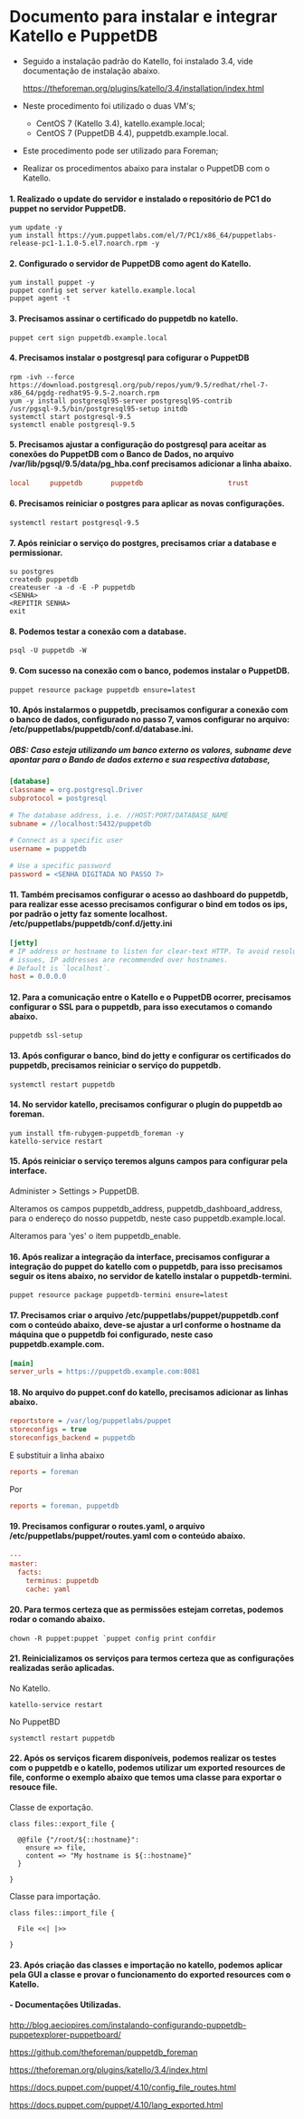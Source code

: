 # Documento para instalar e integrar Katello e PuppetDB

- Seguido a instalação padrão do Katello, foi instalado 3.4, vide documentação de instalação abaixo.

  https://theforeman.org/plugins/katello/3.4/installation/index.html

- Neste procedimento foi utilizado o duas VM's;
  - CentOS 7 (Katello 3.4), katello.example.local;
  - CentOS 7 (PuppetDB 4.4), puppetdb.example.local.
  
- Este procedimento pode ser utilizado para Foreman;
- Realizar os procedimentos abaixo para instalar o PuppetDB com o Katello.

#### 1. Realizado o update do servidor e instalado o repositório de PC1 do puppet no servidor PuppetDB.

```shell
yum update -y
yum install https://yum.puppetlabs.com/el/7/PC1/x86_64/puppetlabs-release-pc1-1.1.0-5.el7.noarch.rpm -y
```

#### 2. Configurado o servidor de PuppetDB como agent do Katello.

```shell
yum install puppet -y 
puppet config set server katello.example.local
puppet agent -t 
```

#### 3. Precisamos assinar o certificado do puppetdb no katello.

```shell
puppet cert sign puppetdb.example.local
```

#### 4. Precisamos instalar o postgresql para cofigurar o PuppetDB

```shell
rpm -ivh --force https://download.postgresql.org/pub/repos/yum/9.5/redhat/rhel-7-x86_64/pgdg-redhat95-9.5-2.noarch.rpm
yum -y install postgresql95-server postgresql95-contrib
/usr/pgsql-9.5/bin/postgresql95-setup initdb
systemctl start postgresql-9.5
systemctl enable postgresql-9.5
```

#### 5. Precisamos ajustar a configuração do postgresql para aceitar as conexões do PuppetDB com o Banco de Dados, no arquivo  /var/lib/pgsql/9.5/data/pg_hba.conf precisamos adicionar a linha abaixo.

```ini
local     puppetdb       puppetdb                     trust
```

#### 6. Precisamos reiniciar o postgres para aplicar as novas configurações.

```shell
systemctl restart postgresql-9.5
```

#### 7. Após reiniciar o serviço do postgres, precisamos criar a database e permissionar.

```shell
su postgres
createdb puppetdb
createuser -a -d -E -P puppetdb
<SENHA>
<REPITIR SENHA>
exit
```

#### 8. Podemos testar a conexão com a database.

```shell
psql -U puppetdb -W
```

#### 9. Com sucesso na conexão com o banco, podemos instalar o PuppetDB.

```shell
puppet resource package puppetdb ensure=latest
```

#### 10. Após instalarmos o puppetdb, precisamos configurar a conexão com o banco de dados, configurado no passo 7, vamos configurar no arquivo: /etc/puppetlabs/puppetdb/conf.d/database.ini.

##### OBS: Caso esteja utilizando um banco externo os valores, subname deve apontar para o Bando de dados externo e sua respectiva database,

```ini
[database]
classname = org.postgresql.Driver
subprotocol = postgresql
 
# The database address, i.e. //HOST:PORT/DATABASE_NAME
subname = //localhost:5432/puppetdb
 
# Connect as a specific user
username = puppetdb
 
# Use a specific password
password = <SENHA DIGITADA NO PASSO 7>
```

#### 11. Também precisamos configurar o acesso ao dashboard do puppetdb, para realizar esse acesso precisamos configurar o bind em todos os ips, por padrão o jetty faz somente localhost. /etc/puppetlabs/puppetdb/conf.d/jetty.ini

```ini
[jetty]
# IP address or hostname to listen for clear-text HTTP. To avoid resolution
# issues, IP addresses are recommended over hostnames.
# Default is `localhost`.
host = 0.0.0.0
```

#### 12. Para a comunicação entre o Katello e o PuppetDB ocorrer, precisamos configurar o SSL para o puppetdb, para isso executamos o comando abaixo.

```shell
puppetdb ssl-setup
```

#### 13. Após configurar o banco, bind do jetty e configurar os certificados do puppetdb, precisamos reiniciar o serviço do puppetdb.

```shell
systemctl restart puppetdb
```

#### 14. No servidor katello, precisamos configurar o plugin do puppetdb ao foreman.

```shell
yum install tfm-rubygem-puppetdb_foreman -y
katello-service restart
```

#### 15. Após reiniciar o serviço teremos alguns campos para configurar pela interface.

Administer > Settings > PuppetDB.

Alteramos os campos puppetdb_address, puppetdb_dashboard_address, para o endereço do nosso puppetdb, neste caso puppetdb.example.local.

Alteramos para 'yes' o item puppetdb_enable.

#### 16. Após realizar a integração da interface, precisamos configurar a integração do puppet do katello com o puppetdb, para isso precisamos seguir os itens abaixo, no servidor de katello instalar o puppetdb-termini.

```shell
puppet resource package puppetdb-termini ensure=latest
```

#### 17. Precisamos criar o arquivo /etc/puppetlabs/puppet/puppetdb.conf com o conteúdo abaixo, deve-se ajustar a url conforme o hostname da máquina que o puppetdb foi configurado, neste caso puppetdb.example.com.

```ini
[main]
server_urls = https://puppetdb.example.com:8081
```

#### 18. No arquivo do puppet.conf do katello, precisamos adicionar as linhas abaixo.

```ini
reportstore = /var/log/puppetlabs/puppet
storeconfigs = true
storeconfigs_backend = puppetdb
```

E substituir a linha abaixo

```ini
reports = foreman
```

Por

```ini
reports = foreman, puppetdb
```

#### 19. Precisamos configurar o routes.yaml, o arquivo /etc/puppetlabs/puppet/routes.yaml com o conteúdo abaixo.

```ini
---
master:
  facts:
    terminus: puppetdb
    cache: yaml
```

#### 20. Para termos certeza que as permissões estejam corretas, podemos rodar o comando abaixo.

```shell
chown -R puppet:puppet `puppet config print confdir
```

#### 21. Reinicializamos os serviços para termos certeza que as configurações realizadas serão aplicadas.

No Katello.

```shell
katello-service restart
```

No PuppetBD

```shell
systemctl restart puppetdb
```

#### 22. Após os serviços ficarem disponíveis, podemos realizar os testes com o puppetdb e o katello, podemos utilizar um exported resources de file, conforme o exemplo abaixo que temos uma classe para exportar o resouce file.

Classe de exportação.

```puppet
class files::export_file {
 
  @@file {"/root/${::hostname}":
    ensure => file,
    content => "My hostname is ${::hostname}"
  }
 
}
```

Classe para importação.

```puppet
class files::import_file {
 
  File <<| |>>
 
}
```

#### 23. Após criação das classes e importação no katello, podemos aplicar pela GUI a classe e provar o funcionamento do exported resources com o Katello.

#### - Documentações Utilizadas.
http://blog.aeciopires.com/instalando-configurando-puppetdb-puppetexplorer-puppetboard/

https://github.com/theforeman/puppetdb_foreman

https://theforeman.org/plugins/katello/3.4/index.html

https://docs.puppet.com/puppet/4.10/config_file_routes.html

https://docs.puppet.com/puppet/4.10/lang_exported.html

